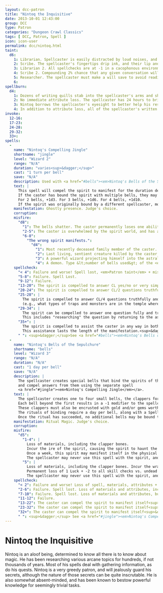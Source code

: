 ```yaml
---
layout: dcc-patron
title: "Nintoq the Inquisitive"
date: 2013-10-01 12:43:00
group: DCC
type: Patron
categories: "Dungeon Crawl Classics"
tags: [ DCC, Patron, Spell ]
icon: icon-user
permalink: dcc/nintoq.html
taint:
  d6:
    1: Librarian. Spellcaster is easily distracted by loud noises, and must pass a will check to comprehend anything louder than normal speaking voice.
    2: Scribe. The spellcaster's fingertips drip ink, and their lip and toungue get permanent ink stains on them.
    3: Librarian 2. All spellchecks are at -1 in a cacophonous environment. +1 in a silent environment.
    4: Scribe 2. Compounding 2% chance that any given conversation will be transcribed onto the spellcaster's skin. Only the spellcaster, or another minion of Nintoq, can read the text. The text fades after 24 hours.
    5: Researcher. The spellcaster must make a will save to avoid reading any book sees that is not his own.
    6: 
spellburn:
  d4:
    1: Dozens of writing quills stab into the spellcaster's arms and shoulders, sucking up blood like ink, (str, dex, con loss) until the spellburn is recovered.
    2: No immediate attribute loss. The spellcaster has 24 hours to bring Nintoq a piece of information not already known, or they will be hit with a double spellburn at the end of the 24 hours.
    3: Nintoq borrows the spellcaster's eyesight to better help his research. In addition to attribute loss, the spellcaster is blind until the spellburn is recovered.
    4: In addition to attribute loss, all of the spellcaster's written materials are unwritten. Scrolls, spellbooks, maps, notes, tattoos etc. They are restored in 24 hours, after Nintoq has gleaned all he can from them. Anything written on the blank pages is lost when the original contents are restored.
invoke:
  12-16:
  17-23:
  24-28:
  29-32:
  33+:
spells:
  -
    name: "Nintoq's Compelling Jingle"
    shortname: "jingle"
    level: "Wizard 2"
    range: "N/A"
    duration: "varies<sup>&dagger;</sup>"
    cast: "1 turn per bell"
    save: "N/A"
    description: Used with <a href="#bells"><em>Nintoq's Bells of the Sepulchre</em></a> to question the dead.
    text: |
      This spell will compel the spirit to manifest for the duration determined when creating the bells. 
      If the caster has bound the spirit with multiple bells, they may roll a bonus die in addition to their action die. 
      For 2 bells, +1d3. For 3 bells, +1d6. For 4 bells, +1d10.
      If the spirit was originally bound by a different spellcaster, modify the action die -1d.
    manifestation: Ghostly presence. Judge's choice.
    corruption:
    misfire: 
      "d8":
        "1": The bells shatter. The caster permanently loses one ability point per bell. <em>+1 Major corruption</em>.
        "2-5": The caster is overwhelmed by the spirit world, and has a -2 on all rolls for the duration of the manifestation (determined when the bells were bound). <em>+1 Minor corruption</em>.
        "6-8": 
          "The wrong spirit manifests.":
            "d4":
              "1": Most recently deceased family member of the caster.
              "2": Last living, sentient creature killed by the caster, or <em>+1 Minor corruption</em>, if it would be the spirit bound by the bell(s).
              "3": A powerful wizard projecting himself into the astral plane.
              "4": A demon. Type &lt;number of bells used&gt; of the <em>spirit's</em> patron/god.
    spellcheck:
      "< 4": Failure and worse! Spell lost, <em>Patron taint</em> + misfire.
      "5-8": Failure. Spell Lost.
      "9-12": Failure.
      "13-20": The spirit is compelled to answer CL yes/no or very simple (one or two word answers) questions truthfully.
      "20-24": The spirit is compelled to answer CL/2 questions truthfully.
      "25-28": |
        The spirit is compelled to answer CL/4 questions truthfully and completely, including offering information of interest 
        (e.g., what types of traps and monsters are in the temple where the golden whatsit is kept, and how to avoid them).
      "29-34": |
        The spirit can be compelled to answer one question fully and truthfully. 
        This includes "researching" the question by returning to the astral plane and searching for the answer.
      "35+": |
        The spirit is compelled to assist the caster in any way in both the astral and corporeal planes, and answer one question per the previous result. 
        This assistance lasts the length of the manifestation.<sup>&dagger;</sup>
      " ": <sup>&dagger;</sup>See <a href="#bells"><em>Nintoq's Bells of the Sepulchre</em></a>	  
  -
    name: "Nintoq's Bells of the Sepulchure"
    shortname: "bells"
    level: "Wizard 3"
    range: "N/A"
    duration: "N/A"
    cast: "1 day per bell"
    save: "N/A"
    description: |
      The spellcaster creates special bells that bind the spirits of the dead, 
      and compel answers from them using the separate spell
      <a href="#jingle"><em>Nintoq's Compelling Jingle</em></a>. 
    text: |
      The spellcaster creates one to four small bells, the clappers for each being crafted from a bone from the corpse of the spirit being bound. 
      Each bell beyond the first results in a -1 modifier to the spellcheck roll for the binding. 
      These clappers must also be encrusted with gold and/or gems worth at least 100gp each. 
      The rituals of binding require a day per bell, along with a Spellburn of CL + 1 per bell. 
      Once the ritual has succeeded, no additional bells may be bound to the spirit.
    manifestation: Ritual Magic. Judge's choice.
    corruption:
    misfire:
      "d5":
        "1-4": |
          Loss of materials, including the clapper bones. 
          Incur the ire of the spirit, causing the spirit to haunt the caster for &lt;number of bells attempted&gt;d6 + CL months. 
          Once a week, this spirit may manifest itself in the physical realm, and be seen and heard by anyone. Usually at the most inconvenient time. 
          The spellcaster may never use this spell with the spirit, and will never get any willing cooperation from the spirit again.
        "5": |
          Loss of materials, including the clapper bones. Incur the wrath of the spirit's god, patron, ancestor, etc.
          Permanent loss of 1 Luck + -2 to all skill checks vs. undead for &lt;number of bells attempted&gt;d4 + CL months.
          The spellcaster may never use this spell with the spirit, and will never get any willing cooperation from the spirit again.
    spellcheck:
      "< 2": Failure and worse! Loss of spell, materials, attributes + <em>Patron taint</em> + misfire.
      "2-6": Failure. Spell lost. Loss of materials and attributes, including the clapper bones.
      "7-10": Failure. Spell lost. Loss of materials and attributes, but not the clapper bones.
      "11-12": Failure.
      "13-22": The caster can compel the spirit to manifest itself<sup>&dagger;</sup> for CL minutes, once per month.
      "23-32": The caster can compel the spirit to manifest itself<sup>&dagger;</sup> for CL hours, once per month.
      "32+": The caster can compel the spirit to manifest itself<sup>&dagger;</sup> for CL days, once per month.
      " ": <sup>&dagger;</sup> See <a href="#jingle"><em>Nintoq's Compelling Jingle</em></a>
---
```

# Nintoq the Inquisitive

Nintoq is an aloof being, determined to know all there is to know about magic.
He has been researching various arcane topics for hundreds, if not thousands of years. 
Most of his spells deal with gathering information, as do his quests. 
Nintoq is a very greedy patron, and will jealously guard his secrets, although the nature of those secrets can be quite inscrutable.
He is also somewhat absent-minded, and has been known to bestow powerful knowledge for seemingly trivial tasks.
